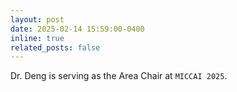 ```yaml
---
layout: post
date: 2025-02-14 15:59:00-0400
inline: true
related_posts: false
---
```


Dr. Deng is serving as the Area Chair at `MICCAI 2025`.
